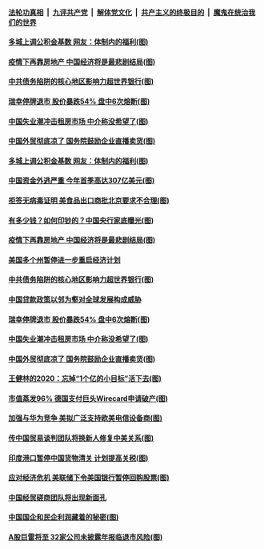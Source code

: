 ####  [法轮功真相](../../../../basic/blob/master/README.md?t=06290502) &nbsp;|&nbsp; [九评共产党](../../../../9ping.md/blob/master/README.md?t=06290502) &nbsp;|&nbsp; [解体党文化](../../../../jtdwh.md/blob/master/README.md?t=06290502)  &nbsp;|&nbsp; [共产主义的终极目的](../../../../gczydzjmd.md/blob/master/README.md?t=06290502) &nbsp;|&nbsp; [魔鬼在统治我们的世界](../../../../mgztzwmdsj.md/blob/master/README.md?t=06290502) 

#### [多城上调公积金基数 网友：体制内的福利(图)](../pages/p5/937999.md?t=06290502) 

#### [疫情下再靠房地产 中国经济将是最悲剧结局(图)](../pages/p5/937893.md?t=06290502) 

#### [中共债务陷阱的核心地区影响力超世界银行(图)](../pages/p5/937882.md?t=06290502) 

#### [瑞幸停牌退市 股价暴跌54% 盘中6次熔断(图)](../pages/p5/937854.md?t=06290502) 

#### [中国失业潮冲击租房市场 中介称没希望了(图)](../pages/p5/937808.md?t=06290502) 

#### [中国外贸彻底凉了 国务院鼓励企业直播卖货(图)](../pages/p5/937813.md?t=06290502) 

#### [多城上调公积金基数 网友：体制内的福利(图)](../pages/p5/937999.md?t=06290502) 

#### [中国资金外逃严重 今年首季高达307亿美元(图)](../pages/p5/937945.md?t=06290502) 

#### [拒签无病毒证明 美食品出口商批北京要求不合理(图)](../pages/p5/937941.md?t=06290502) 

#### [有多少钱？如何印钞的？中国央行家底曝光(图)](../pages/p5/937885.md?t=06290502) 

#### [疫情下再靠房地产 中国经济将是最悲剧结局(图)](../pages/p5/937893.md?t=06290502) 

#### [美国多个州暂停进一步重启经济计划](../pages/p5/937884.md?t=06290502) 

#### [中共债务陷阱的核心地区影响力超世界银行(图)](../pages/p5/937882.md?t=06290502) 

#### [中国贷款政策以邻为壑对全球发展构成威胁](../pages/p5/937877.md?t=06290502) 

#### [瑞幸停牌退市 股价暴跌54% 盘中6次熔断(图)](../pages/p5/937854.md?t=06290502) 

#### [中国失业潮冲击租房市场 中介称没希望了(图)](../pages/p5/937808.md?t=06290502) 

#### [中国外贸彻底凉了 国务院鼓励企业直播卖货(图)](../pages/p5/937813.md?t=06290502) 

#### [王健林的2020：忘掉“1个亿的小目标”活下去(图)](../pages/p5/937834.md?t=06290502) 

#### [市值蒸发96% 德国支付巨头Wirecard申请破产(图)](../pages/p5/937805.md?t=06290502) 

#### [加强与华为竞争 美拟广泛支持欧美电信设备商(图)](../pages/p5/937802.md?t=06290502) 

#### [传中国贸易谈判团队将换新人修复中美关系(图)](../pages/p5/937793.md?t=06290502) 

#### [印度港口暂停中国货物清关 计划提高关税(图)](../pages/p5/937779.md?t=06290502) 

#### [应对经济危机 美联储下令美国银行暂停回购股票(图)](../pages/p5/937760.md?t=06290502) 

#### [中国经贸磋商团队将出现新面孔](../pages/p5/937736.md?t=06290502) 

#### [中国国企和民企利润藏着的秘密(图)](../pages/p5/937711.md?t=06290502) 

#### [A股巨雷将至 32家公司未披露年报临退市风险(图)](../pages/p5/937727.md?t=06290502) 


